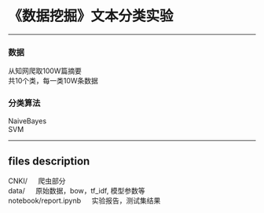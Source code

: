 # 《数据挖掘》文本分类实验
<hr>

### 数据
从知网爬取100W篇摘要  
共10个类，每一类10W条数据

### 分类算法
NaiveBayes  
SVM
<hr>

## files description
CNKI/    &emsp;  爬虫部分  
data/    &emsp;  原始数据，bow，tf_idf, 模型参数等  
notebook/report.ipynb    &emsp;     实验报告，测试集结果
